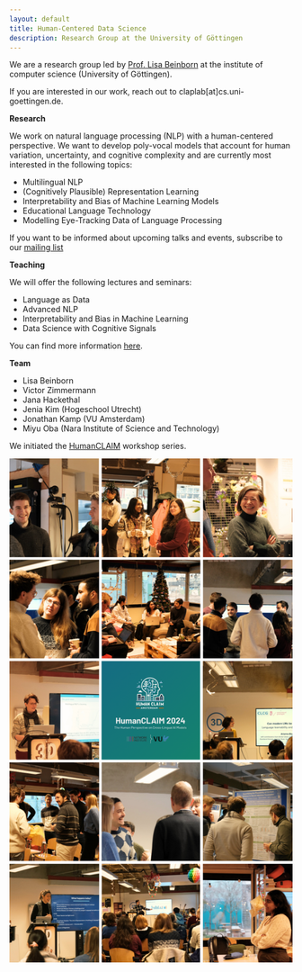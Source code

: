 ```yaml
---
layout: default
title: Human-Centered Data Science 
description: Research Group at the University of Göttingen
---
```

We are a research group led by [Prof. Lisa Beinborn](https://beinborn.eu/) at the institute of computer science (University of Göttingen). 

If you are interested in our work, reach out to claplab[at]cs.uni-goettingen.de.

**Research**

We work on natural language processing (NLP) with a human-centered perspective. We want to develop poly-vocal models that account for human variation, uncertainty, and cognitive complexity and are currently most interested in the following topics: 

- Multilingual NLP
- (Cognitively Plausible) Representation Learning
- Interpretability and Bias of Machine Learning Models
- Educational Language Technology
- Modelling Eye-Tracking Data of Language Processing

If you want to be informed about upcoming talks and events, subscribe to our [mailing list](https://listserv.gwdg.de/mailman/listinfo/nlp)

**Teaching**

We will offer the following lectures and seminars: 
- Language as Data
- Advanced NLP
- Interpretability and Bias in Machine Learning
- Data Science with Cognitive Signals

You can find more information [here](teaching.markdown).

**Team**

- Lisa Beinborn
- Victor Zimmermann
- Jana Hackethal
- Jenia Kim (Hogeschool Utrecht)
- Jonathan Kamp (VU Amsterdam)
- Miyu Oba (Nara Institute of Science and Technology)


We initiated the [HumanCLAIM](workshop.markdown) workshop series.

![Impressions from the HumanCLAIM workshop](overview_human_claim2024.png?raw=true "HumanCLAIM 2024")
